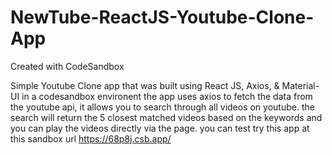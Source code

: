 # NewTube-ReactJS-Youtube-Clone-App
Created with CodeSandbox


Simple Youtube Clone app that was built using React JS, Axios, & Material-UI in a codesandbox environent the app
uses axios to fetch  the data from the youtube api, it allows you to search through all videos on youtube.
the search will return the 5 closest matched videos based on the keywords and you can play the videos directly 
via the page. you can test try this app at this sandbox url https://68p8j.csb.app/ 
